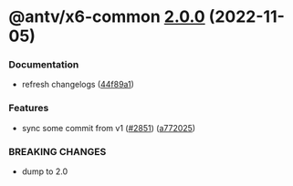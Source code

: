 # @antv/x6-common [2.0.0](https://github.com/antvis/x6/compare/@antv/x6-common@1.0.1...@antv/x6-common@2.0.0) (2022-11-05)


### Documentation

* refresh changelogs ([44f89a1](https://github.com/antvis/x6/commit/44f89a1e1a85513a9bf548be87be38e3cdc82574))


### Features

* sync some commit from v1 ([#2851](https://github.com/antvis/x6/issues/2851)) ([a772025](https://github.com/antvis/x6/commit/a7720251ff42f2892bff9c3cd5159932322362b1))


### BREAKING CHANGES

* dump to 2.0
